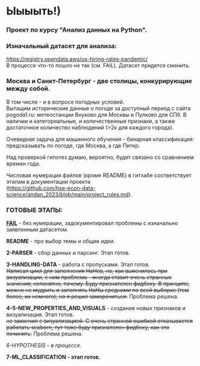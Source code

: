 # Ыыыыть!)

### Проект по курсу "Анализ данных на Python". 

### Изначальный датасет для анализа:
https://registry.opendata.aws/us-hiring-rates-pandemic/ \
В процессе что-то пошло не так (см. FAIL). 
Датасет придется сменить. 

### Москва и Санкт-Петербург - две столицы, конкурирующие между собой.
В том числе - и в вопросе погодных условий. \
Вытащим исторические данные о погоде за доступный период с сайта pogoda1.ru: метеостанции Внуково для Москвы и Пулково для СПб.
В наличии и категориальные, и количественные признаки, а также достаточное количество наблюдений (>2к для каждого города).

Очевидная задача для машинного обучения - бинарная классификация: предсказывать по погоде, где Москва, а где Питер.

Над проверкой гипотез думаю, вероятно, будет связано со сравнением времен года. 

Числовая нумерация файлов (кроме README) в гитхабе соответствует этапам в документации проекта \
(https://github.com/hse-econ-data-science/andan_2023/blob/main/project_rules.md).

### ГОТОВЫЕ ЭТАПЫ:
**[FAIL](https://github.com/ergosummer/cantcomeupwithaname/blob/main/FAIL.ipynb)** - без нумерации, задокументировал проблемы с изначально заявленным датасетом.

**README** - про выбор темы и общие идеи.

**2-PARSER** - сбор данных и парсинг. Этап готов.

**3-HANDLING-DATA** - работа с пропусками. Этап готов.\
~~Написал цикл для заполнения НаНов, но, как выяснилось при визуализации, с ним проблема - иногда ставит очень странные значения; непонятно, почему. Буду признателен фидбеку. В принципе, можно не мудрить и заполнять НаНы средними по всей выборке (тем более, их немного), но я решил заморочиться.~~ Проблема решена.

**4-5-NEW_PROPERTIES_AND_VISUALS** - создание новых признаков и визуализация. Этап готов. \
~~не закончил с визуализацией. С очень странной ошибкой отказывается работать seaborn, тут тоже буду признателен фидбеку, как это починить.~~ Проблема решена.

*6-HYPOTHESIS - в процессе.*

**7-ML_CLASSIFICATION - этап готов.**
